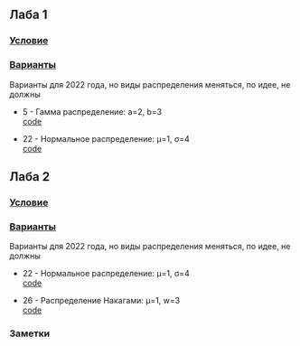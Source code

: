 ## Лаба 1

### [Условие][task_1]

### [Варианты][variants]

Варианты для 2022 года, но виды распределения меняться, по идее, не должны

* 5 - Гамма распределение: a=2, b=3  
  [code][laba_1_5]

* 22 - Нормальное распределение: μ=1, σ=4  
  [code][laba_1_22]

## Лаба 2

### [Условие][task_2]

### [Варианты][variants]

Варианты для 2022 года, но виды распределения меняться, по идее, не должны

* 22 - Нормальное распределение: μ=1, σ=4  
  [code][laba_2_22]

* 26 - Распределение Накагами: μ=1, w=3  
  [code][laba_2_26]

### Заметки

[variants]: https://vk.com/doc261566934_629314963?hash=39UpNTZyvN6EqkZYXWSZzfz7Xnj5lHVXxVjxEZTY75k&dl=zkRRQ5QPYB4p7CxSerYb7RA61a4DvLKZHbKxvntiFKD

[task_1]: https://vk.com/doc261566934_629314993?hash=j1fJkzKGfIZP11mYvQu0xP9ZInJZiZtw7tgiL5xcDB8&dl=l8QciqfYi7ATjn9dNi374oSwaqzmWmhzKdnoZigKFTk

[laba_1_5]: ../laba_1/num_5.m

[laba_1_22]: ../laba_1/num_22.m


[task_2]: https://vk.com/doc261566934_631477719?hash=pVhmWpQFDGxQ5RFjjAZBedhwcYDZvEoovTn3g3NpLN8&dl=0RVo9UxVGtywYr028BN4UheelFePKpzGMRzD3ZwOyms

[laba_2_22]: ../laba_2/num_22.m

[laba_2_26]: ../laba_2/num_26.m